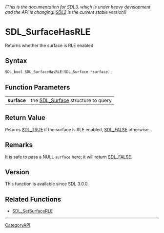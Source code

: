 ###### (This is the documentation for SDL3, which is under heavy development and the API is changing! [SDL2](https://wiki.libsdl.org/SDL2/) is the current stable version!)
# SDL_SurfaceHasRLE

Returns whether the surface is RLE enabled

## Syntax

```c
SDL_bool SDL_SurfaceHasRLE(SDL_Surface *surface);

```

## Function Parameters

|                 |                                                   |
| --------------- | ------------------------------------------------- |
| **surface**     | the [SDL_Surface](SDL_Surface.md) structure to query |

## Return Value

Returns [SDL_TRUE](SDL_TRUE.md) if the surface is RLE enabled,
[SDL_FALSE](SDL_FALSE.md) otherwise.

## Remarks

It is safe to pass a NULL `surface` here; it will return
[SDL_FALSE](SDL_FALSE.md).

## Version

This function is available since SDL 3.0.0.

## Related Functions

* [SDL_SetSurfaceRLE](SDL_SetSurfaceRLE.md)

----
[CategoryAPI](CategoryAPI.md)

